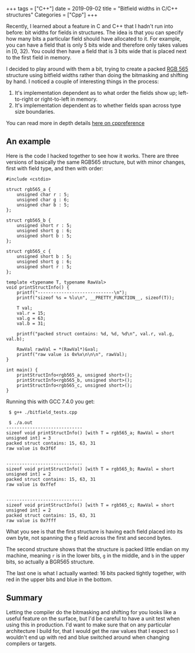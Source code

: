 +++
tags = ["C++"]
date = 2019-09-02
title = "Bitfield widths in C/C++ structures"
Categories = ["Cpp"]
+++


Recently, I learned about a feature in C and C++ that I hadn't run into before: bit widths for fields in structures.  The idea is that you can specify how many bits a particular field should have allocated to it.  For example, you can have a field that is only 5 bits wide and therefore only takes values in [0, 32).  You could then have a field that is 3 bits wide that is placed next to the first field in memory.

I decided to play around with them a bit, trying to create a packed [RGB 565](https://en.wikipedia.org/wiki/RGB565) structure using bitfield widths rather than doing the bitmasking and shifting by hand.  I noticed a couple of interesting things in the process:

1. It's implementation dependent as to what order the fields show up; left-to-right or right-to-left in memory.
2. It's implementation dependent as to whether fields span across type size boundaries.

You can read more in depth details [here on cppreference](https://en.cppreference.com/w/cpp/language/bit_field)

## An example

Here is the code I hacked together to see how it works.  There are three versions of basically the same RGB565 structure, but with minor changes, first with field type, and then with order:

    #include <cstdio>

    struct rgb565_a {
        unsigned char r : 5;
        unsigned char g : 6;
        unsigned char b : 5;
    };

    struct rgb565_b {
        unsigned short r : 5;
        unsigned short g : 6;
        unsigned short b : 5;
    };

    struct rgb565_c {
        unsigned short b : 5;
        unsigned short g : 6;
        unsigned short r : 5;
    };

    template <typename T, typename RawVal>
    void printStructInfo() {
        printf("-----------------------------\n");
        printf("sizeof %s = %lu\n", __PRETTY_FUNCTION__, sizeof(T));
        
        T val;
        val.r = 15;
        val.g = 63;
        val.b = 31;

        printf("packed struct contains: %d, %d, %d\n", val.r, val.g, val.b);

        RawVal rawVal = *(RawVal*)&val;
        printf("raw value is 0x%x\n\n\n", rawVal);
    }

    int main() {
        printStructInfo<rgb565_a, unsigned short>();
        printStructInfo<rgb565_b, unsigned short>();
        printStructInfo<rgb565_c, unsigned short>();
    }

Running this with GCC 7.4.0 you get:

     $ g++ ./bitfield_tests.cpp 
    
     $ ./a.out
    -----------------------------
    sizeof void printStructInfo() [with T = rgb565_a; RawVal = short unsigned int] = 3
    packed struct contains: 15, 63, 31
    raw value is 0x3f6f


    -----------------------------
    sizeof void printStructInfo() [with T = rgb565_b; RawVal = short unsigned int] = 2
    packed struct contains: 15, 63, 31
    raw value is 0xffef


    -----------------------------
    sizeof void printStructInfo() [with T = rgb565_c; RawVal = short unsigned int] = 2
    packed struct contains: 15, 63, 31
    raw value is 0x7fff

What you see is that the first structure is having each field placed into its own byte, not spanning the `g` field across the first and second bytes.

The second structure shows that the structure is packed little endian on my machine, meaning `r` is in the lower bits, `g` in the middle, and `b` in the upper bits, so actually a BGR565 structure.

The last one is what I actually wanted: 16 bits packed tightly together, with red in the upper bits and blue in the bottom.

## Summary

Letting the compiler do the bitmasking and shifting for you looks like a useful feature on the surface, but I'd be careful to have a unit test when using this in production.  I'd want to make sure that on any particular architecture I build for, that I would get the raw values that I expect so I wouldn't end up with red and blue switched around when changing compilers or targets.

<div id="commento"></div>
<script src="https://cdn.commento.io/js/commento.js"></script>
